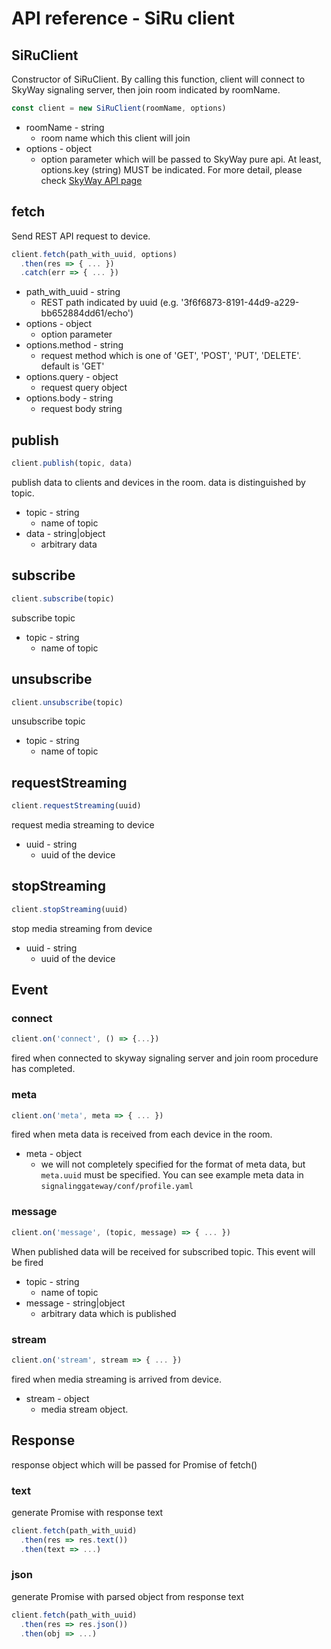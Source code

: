 # API reference - SiRu client

## SiRuClient

Constructor of SiRuClient. By calling this function, client will connect to SkyWay signaling server, then join room indicated by roomName.

```js
const client = new SiRuClient(roomName, options)
```

* roomName - string
  - room name which this client will join
* options - object
  - option parameter which will be passed to SkyWay pure api. At least, options.key (string) MUST be indicated. For more detail, please check [SkyWay API page](http://nttcom.github.io/skyway/en/docs/#JS)

## fetch

Send REST API request to device.

```js
client.fetch(path_with_uuid, options)
  .then(res => { ... })
  .catch(err => { ... })
```

* path_with_uuid - string
  - REST path indicated by uuid (e.g. '3f6f6873-8191-44d9-a229-bb652884dd61/echo')
* options - object
  - option parameter
* options.method - string
  - request method which is one of 'GET', 'POST', 'PUT', 'DELETE'. default is 'GET'
* options.query - object
  - request query object
* options.body - string
  - request body string

## publish

```js
client.publish(topic, data)
```

publish data to clients and devices in the room. data is distinguished by topic.

* topic - string
  - name of topic
* data - string|object
  - arbitrary data

## subscribe

```js
client.subscribe(topic)
```

subscribe topic

* topic - string
  - name of topic

## unsubscribe

```js
client.unsubscribe(topic)
```

unsubscribe topic

* topic - string
  - name of topic

## requestStreaming

```js
client.requestStreaming(uuid)
```

request media streaming to device

* uuid - string
  - uuid of the device

## stopStreaming

```js
client.stopStreaming(uuid)
```

stop media streaming from device

* uuid - string
  - uuid of the device

## Event

### connect

```js
client.on('connect', () => {...})
```

fired when connected to skyway signaling server and join room procedure has completed.

### meta

```js
client.on('meta', meta => { ... })
```

fired when meta data is received from each device in the room. 

* meta - object
  - we will not completely specified for the format of meta data, but ``meta.uuid`` must be specified. You can see example meta data in ``signalinggateway/conf/profile.yaml``

### message

```js
client.on('message', (topic, message) => { ... })
```

When published data will be received for subscribed topic. This event will be fired

* topic - string
  - name of topic
* message - string|object
  - arbitrary data which is published

### stream

```js
client.on('stream', stream => { ... })
```

fired when media streaming is arrived from device.

* stream - object
  - media stream object. 

## Response

response object which will be passed for Promise of fetch()

### text

generate Promise with response text

```js
client.fetch(path_with_uuid)
  .then(res => res.text())
  .then(text => ...)
```

### json

generate Promise with parsed object from response text

```js
client.fetch(path_with_uuid)
  .then(res => res.json())
  .then(obj => ...)
```